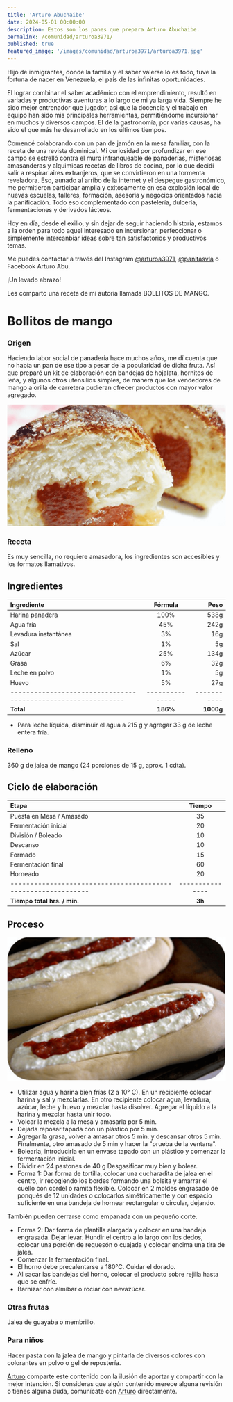 ```yaml
---
title: 'Arturo Abuchaibe'
date: 2024-05-01 00:00:00
description: Estos son los panes que prepara Arturo Abuchaibe.
permalink: /comunidad/arturoa3971/
published: true
featured_image: '/images/comunidad/arturoa3971/arturoa3971.jpg'
---
```


Hijo de inmigrantes, donde la familia y el saber valerse lo es todo, tuve la fortuna de nacer en Venezuela, el país de las infinitas oportunidades. 

El lograr combinar el saber académico con el emprendimiento, resultó en variadas y productivas aventuras a lo largo de mi ya larga vida. Siempre he sido mejor entrenador que jugador, asi que la docencia y el trabajo en equipo han sido mis principales herramientas, permitiéndome incursionar en muchos y diversos campos. El de la gastronomía, por varias causas, ha sido el que más he desarrollado en los últimos tiempos. 

Comencé colaborando con un pan de jamón en la mesa familiar, con la receta de una revista dominical. Mi curiosidad por profundizar en ese campo se estrelló contra el muro infranqueable de panaderías, misteriosas amasanderas y alquimicas recetas de libros de cocina, por lo que decidi salir a respirar aires extranjeros, que se convirtieron en una tormenta reveladora. Eso, aunado al arribo de la internet y el despegue gastronómico, me permitieron participar amplia y exitosamente en esa explosión local de nuevas escuelas, talleres, formación, asesoria y negocios orientados hacia la panificación. Todo eso complementado con pastelería, dulcería, fermentaciones y derivados lácteos.

Hoy en día, desde el exilio, y sin dejar de seguir haciendo historia, estamos a la orden para todo aquel interesado en incursionar, perfeccionar o simplemente intercanbiar ideas sobre tan satisfactorios y productivos temas.

Me puedes contactar a través del Instagram [@arturoa3971](https://instagram.com/arturoa3971/), [@panitasvla](https://instagram.com/panitasvla/) o Facebook Arturo Abu.

¡Un levado abrazo!

Les comparto una receta de mi autoría llamada BOLLITOS DE MANGO.

<div id="mango"></div>

# Bollitos de mango

### Origen

Haciendo labor social de panadería hace muchos años, me dí cuenta que no había un pan de ese tipo a pesar de la popularidad de dicha fruta. Así que preparé un kit de elaboración con bandejas de hojalata, hornitos de leña, y algunos otros utensilios simples, de manera que los vendedores de mango a orilla de carretera pudieran ofrecer productos con mayor valor agregado.

<img class="post_image post_image_right" src="/images/comunidad/arturoa3971/arturo3971-bollo-de-mango-01.png" alt="{{page.title}}">

### Receta

Es muy sencilla, no requiere amasadora, los ingredientes son accesibles y los formatos llamativos. 

## Ingredientes

| Ingrediente                                                  |    Fórmula    |      Peso |
|:-------------------------------------------------------------|:-------------:|----------:|
| Harina panadera                                              |      100%     |      538g |
| Agua fría                                                    |      45%      |      242g |
| Levadura instantánea                                         |      3%       |       16g |
| Sal                                                          |      1%       |        5g |
| Azúcar                                                       |     25%       |      134g |
| Grasa                                                        |      6%       |       32g |
| Leche en polvo                                               |      1%       |        5g |
| Huevo                                                        |      5%       |       27g |
| -------------------------------------------------------------|---------------|-----------|
| **Total**                                                    |  **186%**     | **1000g** |

- Para leche líquida, disminuir el agua a 215 g y agregar 33 g de leche entera fría.

### Relleno

360 g de jalea de mango (24 porciones de 15 g, aprox. 1 cdta).

## Ciclo de elaboración

| Etapa                                                        |    Tiempo     |
|:-------------------------------------------------------------|:-------------:|
| Puesta en Mesa / Amasado                                     |      35       |
| Fermentación inicial                                         |      20       |
| División / Boleado                                           |      10       |
| Descanso                                                     |      10       |
| Formado                                                      |      15       |
| Fermentación final                                           |      60       |
| Horneado                                                     |      20       |
| -------------------------------------------------------------|---------------|
| **Tiempo total hrs. / min.**                                 |    **3h**     |

## Proceso

<img class="post_image post_image_right" src="/images/comunidad/arturoa3971/arturo3971-bollo-de-mango-02.png" alt="{{page.title}}">

- Utilizar agua y harina bien frías (2 a 10° C). En un recipiente colocar harina y sal y mezclarlas. En otro recipiente colocar agua, levadura, azúcar, leche y huevo y mezclar hasta disolver. Agregar el líquido a la harina y mezclar hasta unir todo.
- Volcar la mezcla a la mesa y amasarla por 5 min.
- Dejarla reposar tapada con un plástico por 5 min.
- Agregar la grasa, volver a amasar otros 5 min. y descansar otros 5 min. Finalmente, otro amasado de 5 min y hacer la "prueba de la ventana".
- Bolearla, introducirla en un envase tapado con un plástico y comenzar la fermentación inicial.
- Dividir en 24 pastones de 40 g Desgasificar muy bien y bolear.
- Forma 1: Dar forma de tortilla, colocar una cucharadita de jalea en el centro, ir recogiendo los bordes formando una bolsita y amarrar el cuello con cordel o ramita flexible. Colocar en 2 moldes engrasado de ponqués de 12 unidades o colocarlos simétricamente y con espacio suficiente en una bandeja de hornear rectangular o circular, dejando.

También pueden cerrarse como empanada con un pequeño corte.

- Forma 2: Dar forma de plantilla alargada y colocar en una bandeja engrasada. Dejar levar. Hundir el centro a lo largo con los dedos, colocar una porción de requesón o cuajada y colocar encima
una tira de jalea.
- Comenzar la fermentación final.
- El horno debe precalentarse a 180°C. Cuidar el dorado.
- Al sacar las bandejas del horno, colocar el producto sobre rejilla hasta que se enfríe.
- Barnizar con almibar o rociar con nevazúcar.

### Otras frutas

Jalea de guayaba o membrillo.

### Para niños

Hacer pasta con la jalea de mango y pintarla de diversos colores con colorantes en polvo o gel de repostería.


[Arturo](https://instagram.com/arturoa3971/) comparte este contenido con la ilusión de aportar y compartir con la mejor intención. Si consideras que algún contenido merece alguna revisión o tienes alguna duda, comunícate con [Arturo](https://instagram.com/arturoa3971/) directamente.

